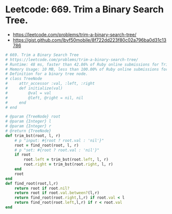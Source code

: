# Leetcode: 669. Trim a Binary Search Tree.  

- https://leetcode.com/problems/trim-a-binary-search-tree/
- https://gist.github.com/lbvf50mobile/8f722dd223f80c02a796ba0d31c13786

```Ruby
# 669. Trim a Binary Search Tree
# https://leetcode.com/problems/trim-a-binary-search-tree/
# Runtime: 48 ms, faster than 42.86% of Ruby online submissions for Trim a Binary Search Tree.
# Memory Usage: 10 MB, less than 100.00% of Ruby online submissions for Trim a Binary Search Tree.
# Definition for a binary tree node.
# class TreeNode
#     attr_accessor :val, :left, :right
#     def initialize(val)
#         @val = val
#         @left, @right = nil, nil
#     end
# end

# @param {TreeNode} root
# @param {Integer} l
# @param {Integer} r
# @return {TreeNode}
def trim_bst(root, l, r)
    # p "input: #{root ? root.val : 'nil'}"
    root = find_root(root, l, r)
    # p "set: #{root ? root.val : 'nil'}"
    if root
        root.left = trim_bst(root.left, l, r)
        root.right = trim_bst(root.right, l, r)
    end
    root
end
def find_root(root,l,r)
    return root if root.nil?
    return root if root.val.between?(l,r)
    return find_root(root.right,l,r) if root.val < l
    return find_root(root.left,l,r) if r < root.val
end
```